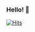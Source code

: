 ### Hello! 👋

[![Hits](https://hits.seeyoufarm.com/api/count/incr/badge.svg?url=https%3A%2F%2Fgithub.com%2Fchakravarthi589&count_bg=%231F1F1F&title_bg=%23F16E51&icon=&icon_color=%23E7E7E7&title=Hits&edge_flat=true)](https://hits.seeyoufarm.com)

